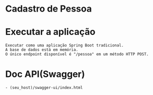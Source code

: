 # Cadastro de Pessoa

# Executar a aplicação
    Executar como uma aplicação Spring Boot tradicional.
    A base de dados está em memória.
    O único endpoint disponível é "/pessoa" em um método HTTP POST.

# Doc API(Swagger)
    - (seu_host)/swagger-ui/index.html